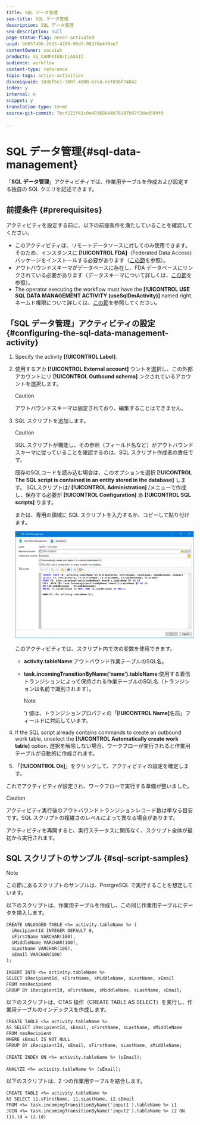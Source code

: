 ```yaml
---
title: SQL データ管理
seo-title: SQL データ管理
description: SQL データ管理
seo-description: null
page-status-flag: never-activated
uuid: b6057496-2dd5-4289-96df-98378e4f0ae7
contentOwner: sauviat
products: SG_CAMPAIGN/CLASSIC
audience: workflow
content-type: reference
topic-tags: action-activities
discoiquuid: 18d6f5e1-308f-4080-b7c4-ebf836f74842
index: y
internal: n
snippet: y
translation-type: tm+mt
source-git-commit: 7bcf222f41c0e40368644b76197b07f2ded699f0

---
```



# SQL データ管理{#sql-data-management}

「**SQL データ管理**」アクティビティでは、作業用テーブルを作成および設定する独自の SQL クエリを記述できます。

## 前提条件 {#prerequisites}

アクティビティを設定する前に、以下の前提条件を満たしていることを確認してください。

* このアクティビティは、リモートデータソースに対してのみ使用できます。そのため、インスタンスに **[!UICONTROL FDA]**（Federated Data Access）パッケージをインストールする必要があります（[この節](../../platform/using/about-fda.md)を参照）。
* アウトバウンドスキーマがデータベースに存在し、FDA データベースにリンクされている必要があります（データスキーマについて詳しくは、[この節](../../configuration/using/about-schema-reference.md)を参照）。
* The operator executing the workflow must have the **[!UICONTROL USE SQL DATA MANAGEMENT ACTIVITY (useSqlDmActivity)]** named right. ネームド権限について詳しくは、[この節](../../platform/using/access-management.md#named-rights)を参照してください。

## 「SQL データ管理」アクティビティの設定{#configuring-the-sql-data-management-activity}

1. Specify the activity **[!UICONTROL Label]**.
1. 使用するアカ **[!UICONTROL External account]** ウントを選択し、この外部アカウントにリ **[!UICONTROL Outbound schema]** ンクされているアカウントを選択します。

   >[!CAUTION]
   >
   >アウトバウンドスキーマは固定されており、編集することはできません。

1. SQL スクリプトを追加します。

   >[!CAUTION]
   >
   >SQL スクリプトが機能し、その参照（フィールド名など）がアウトバウンドスキーマに従っていることを確認するのは、SQL スクリプト作成者の責任です。

   既存のSQLコードを読み込む場合は、このオプションを選択 **[!UICONTROL The SQL script is contained in an entity stored in the database]** します。 SQLスクリプトは/ **[!UICONTROL Administration]** /メニューで作成し、保存する必要が **[!UICONTROL Configuration]** あ **[!UICONTROL SQL scripts]** ります。

   または、専用の領域に SQL スクリプトを入力するか、コピーして貼り付けます。

   ![](assets/sql_datamanagement.png)

   このアクティビティでは、スクリプト内で次の変数を使用できます。

   * **activity.tableName**:アウトバウンド作業テーブルのSQL名。
   * **task.incomingTransitionByName(‘name’).tableName**:使用する着信トランジションによって保持される作業テーブルのSQL名（トランジションは名前で識別されます）。

      >[!NOTE]
      >
      >&#39;) 値は、トランジションプロパティの「**[!UICONTROL Name]**&#x200B;名前」フィールドに対応しています。

1. If the SQL script already contains commands to create an outbound work table, unselect the **[!UICONTROL Automatically create work table]** option. 選択を解除しない場合、ワークフローが実行されると作業用テーブルが自動的に作成されます。
1. 「**[!UICONTROL Ok]**」をクリックして、アクティビティの設定を確定します。

これでアクティビティが設定され、ワークフローで実行する準備が整いました。

>[!CAUTION]
>
>アクティビティ実行後のアウトバウンドトランジションレコード数は単なる目安です。SQL スクリプトの複雑さのレベルによって異なる場合があります。
>  
>アクティビティを再開すると、実行ステータスに関係なく、スクリプト全体が最初から実行されます。

## SQL スクリプトのサンプル {#sql-script-samples}

>[!NOTE]
>
>この節にあるスクリプトのサンプルは、PostgreSQL で実行することを想定しています。

以下のスクリプトは、作業用テーブルを作成し、この同じ作業用テーブルにデータを挿入します。

```
CREATE UNLOGGED TABLE <%= activity.tableName %> (
  iRecipientId INTEGER DEFAULT 0,
  sFirstName VARCHAR(100),
  sMiddleName VARCHAR(100),
  sLastName VARCHAR(100),
  sEmail VARCHAR(100)
);

INSERT INTO <%= activity.tableName %>
SELECT iRecipientId, sFirstName, sMiddleName, sLastName, sEmail
FROM nmsRecipient
GROUP BY iRecipientId, sFirstName, sMiddleName, sLastName, sEmail;
```

以下のスクリプトは、CTAS 操作（CREATE TABLE AS SELECT）を実行し、作業用テーブルのインデックスを作成します。

```
CREATE TABLE <%= activity.tableName %>
AS SELECT iRecipientId, sEmail, sFirstName, sLastName, sMiddleName
FROM nmsRecipient
WHERE sEmail IS NOT NULL
GROUP BY iRecipientId, sEmail, sFirstName, sLastName, sMiddleName;

CREATE INDEX ON <%= activity.tableName %> (sEmail);

ANALYZE <%= activity.tableName %> (sEmail);
```

以下のスクリプトは、2 つの作業用テーブルを結合します。

```
CREATE TABLE <%= activity.tableName %>
AS SELECT i1.sFirstName, i1.sLastName, i2.sEmail
FROM <%= task.incomingTransitionByName('input1').tableName %> i1
JOIN <%= task.incomingTransitionByName('input2').tableName %> i2 ON (i1.id = i2.id)
```

